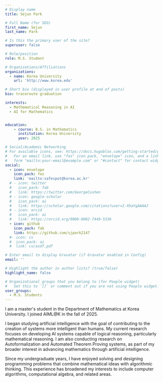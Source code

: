 ```yaml
---
# Display name
title: Sejun Park

# Full Name (for SEO)
first_name: Sejun
last_name: Park

# Is this the primary user of the site?
superuser: false

# Role/position
role: M.S. Student

# Organizations/Affiliations
organizations:
  - name: Korea University
    url: 'http://www.korea.edu'

# Short bio (displayed in user profile at end of posts)
bio: traceroute graduation

interests:
  - Mathematical Reasoning in AI
  - AI for Mathematics


education:
    - course: B.S. in Mathematics
      institution: Korea University
      year: 2025

# Social/Academic Networking
# For available icons, see: https://docs.hugoblox.com/getting-started/page-builder/#icons
#   For an email link, use "fas" icon pack, "envelope" icon, and a link in the
#   form "mailto:your-email@example.com" or "#contact" for contact widget.
social:
  - icon: envelope
    icon_pack: fas
    link: 'mailto:safespot@korea.ac.kr'
  # - icon: twitter
  #   icon_pack: fab
  #   link: https://twitter.com/GeorgeCushen
  # - icon: google-scholar
  #   icon_pack: ai
  #   link: https://scholar.google.com/citations?user=I-XhaYgAAAAJ
  # - icon: orcid
  #   icon_pack: ai
  #   link: https://orcid.org/0009-0002-7449-5336
  - icon: github
    icon_pack: fab
    link: https://github.com/sjpark2147
  #- icon: cv
  #  icon_pack: ai
  #  link: cv/asdf.pdf

# Enter email to display Gravatar (if Gravatar enabled in Config)
email: ''

# Highlight the author in author lists? (true/false)
highlight_name: false

# Organizational groups that you belong to (for People widget)
#   Set this to `[]` or comment out if you are not using People widget.
user_groups:
  - M.S. Students
---
```


<!-- 짧은 자기소개 -->
I am a master's student in the Department of Mathematics at Korea University. I joined AIML@K in the fall of 2025.

<!-- 연구분야/주제 관심사 소개 -->
I began studying artificial intelligence with the goal of contributing to the creation of systems more intelligent than humans.
My current research focuses on developing AI systems capable of logical reasoning, particularly mathematical reasoning.
I am also conducting research on Autoformalization and Automated Theorem Proving systems, as part of my broader interest in advancing mathematics through artificial intelligence.

<!-- 그 외의 것/trivia -->
Since my undergraduate years, I have enjoyed solving and designing programming problems that combine mathematical ideas with algorithmic thinking.
This experience has broadened my interests to include computer algorithms, computational algebra, and related areas.